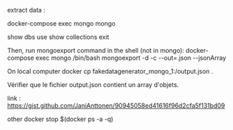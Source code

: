 extract data :

docker-compose exec mongo mongo

show dbs
use <database>
show collections
exit

Then, run mongoexport command in the shell (not in mongo):
docker-compose exec mongo /bin/bash
mongoexport -d <database-name> -c <collection-name> --out=<name-of-file>.json --jsonArray

On local computer
docker cp fakedatagenerator_mongo_1:/output.json .

Vérifier que le fichier output.json contient un array d'objets. 
 
link : https://gist.github.com/JaniAnttonen/90945058ed41616f96d2cfa5f131bd09

other
docker stop \$(docker ps -a -q)

